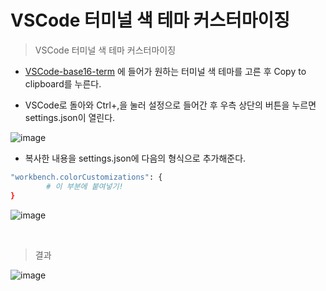# VSCode 터미널 색 테마 커스터마이징

> VSCode 터미널 색 테마 커스터마이징

- [VSCode-base16-term](https://glitchbone.github.io/vscode-base16-term/#/) 에 들어가 원하는 터미널 색 테마를 고른 후 Copy to clipboard를 누른다.

- VSCode로 돌아와 Ctrl+,을 눌러 설정으로 들어간 후 우측 상단의 버튼을 누르면 settings.json이 열린다.

![image](https://user-images.githubusercontent.com/98504939/155279421-0c5d7ded-e6e3-44d2-8967-ac364ffb6e35.png)

- 복사한 내용을 settings.json에 다음의 형식으로 추가해준다.

```bash
"workbench.colorCustomizations": {
        # 이 부분에 붙여넣기!
}
```

![image](https://user-images.githubusercontent.com/98504939/155280079-4dac6e86-a836-4cb3-9018-a48a8ec6fc3c.png)


<br>

> 결과

![image](https://user-images.githubusercontent.com/98504939/155280370-47aec927-7334-4fe2-8d1c-e378fb46f8b5.png)
